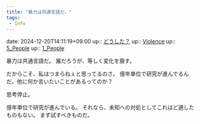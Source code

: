```yaml
---
title: "暴力は共通言語だ。"
tags:
 - Info
---
```


date: 2024-12-20T14:11:19+09:00
up:: [どうした？](Info/どうした？.md)
up:: [Violence](Bar/Novel/Topics/Violence.md)
up:: [5_People](Bar/Novel/Nacaria/5_People.md)
up:: [1_People](Bar/Novel/Nacaria/1_People.md)

暴力は共通言語だ。
誰だろうが、等しく変化を齎す。

だからこそ、私はつまらねぇと思ってるのさ。
億年単位で研究が進んでるんだ。他に何か言いたいことがあるってのか？

思考停止。

億年単位で研究が進んでいる。
それなら、未知への対処としてこれほど適したものもない。
まず試すべきものだ。